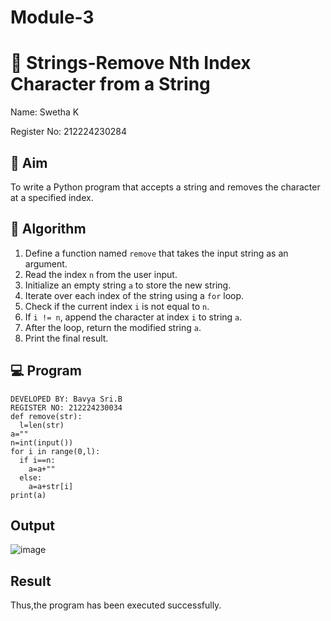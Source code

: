 # Module-3
# 🧹 Strings-Remove Nth Index Character from a String

Name: Swetha K

Register No: 212224230284

## 🎯 Aim
To write a Python program that accepts a string and removes the character at a specified index.

## 🧠 Algorithm
1. Define a function named `remove` that takes the input string as an argument.
2. Read the index `n` from the user input.
3. Initialize an empty string `a` to store the new string.
4. Iterate over each index of the string using a `for` loop.
5. Check if the current index `i` is not equal to `n`.
6. If `i != n`, append the character at index `i` to string `a`.
7. After the loop, return the modified string `a`.
8. Print the final result.

## 💻 Program
```
DEVELOPED BY: Bavya Sri.B
REGISTER NO: 212224230034
def remove(str):
  l=len(str)
a=""
n=int(input())
for i in range(0,l):
  if i==n:
    a=a+""
  else:
    a=a+str[i]
print(a)
```
## Output

![image](https://github.com/user-attachments/assets/f1170fa2-e0e9-47fc-aeb4-9bc0fe79d627)

## Result
Thus,the program has been executed successfully.
